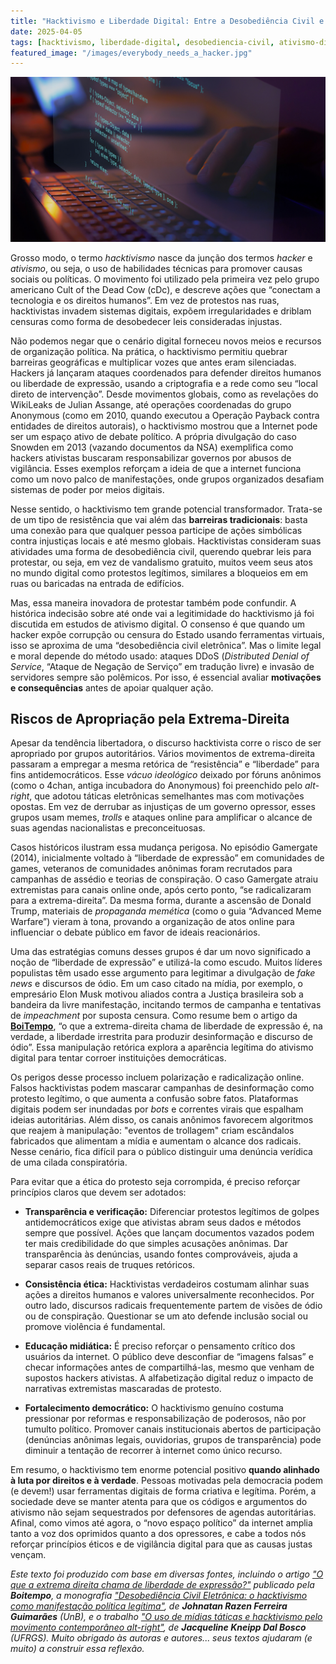 ```yaml
---
title: "Hacktivismo e Liberdade Digital: Entre a Desobediência Civil e a Manipulação Autoritária"
date: 2025-04-05
tags: [hacktivismo, liberdade-digital, desobediencia-civil, ativismo-digital, cultura-hacker, política, tecnologia, democracia, fake-news, discurso-de-ódio]
featured_image: "/images/everybody_needs_a_hacker.jpg"
---
```


![Capa do texto: codígos](/images/hackativismo.png)

Grosso modo, o termo _hacktivismo_ nasce da junção dos termos *hacker* e *ativismo*, ou seja, o uso de habilidades técnicas para promover causas sociais ou políticas. O movimento foi utilizado pela primeira vez pelo grupo americano Cult of the Dead Cow (cDc), e descreve ações que “conectam a tecnologia e os direitos humanos”. Em vez de protestos nas ruas, hacktivistas invadem sistemas digitais, expõem irregularidades e driblam censuras como forma de desobedecer leis consideradas injustas.

Não podemos negar que o cenário digital forneceu novos meios e recursos de organização política. Na prática, o hacktivismo permitiu quebrar barreiras geográficas e multiplicar vozes que antes eram silenciadas. Hackers já lançaram ataques coordenados para defender direitos humanos ou liberdade de expressão, usando a criptografia e a rede como seu “local direto de intervenção”. Desde movimentos globais, como as revelações do WikiLeaks de Julian Assange, até operações coordenadas do grupo Anonymous (como em 2010, quando executou a Operação Payback contra entidades de direitos autorais), o hacktivismo mostrou que a Internet pode ser um espaço ativo de debate político. A própria divulgação do caso Snowden em 2013 (vazando documentos da NSA) exemplifica como hackers ativistas buscaram responsabilizar governos por abusos de vigilância. Esses exemplos reforçam a ideia de que a internet funciona como um novo palco de manifestações, onde grupos organizados desafiam sistemas de poder por meios digitais.

Nesse sentido, o hacktivismo tem grande potencial transformador. Trata-se de um tipo de resistência que vai além das **barreiras tradicionais**: basta uma conexão para que qualquer pessoa participe de ações simbólicas contra injustiças locais e até mesmo globais. Hacktivistas consideram suas atividades uma forma de desobediência civil, querendo quebrar leis para protestar, ou seja, em vez de vandalismo gratuito, muitos veem seus atos no mundo digital como protestos legítimos, similares a bloqueios em em ruas ou baricadas na entrada de edifícios.

Mas, essa maneira inovadora de protestar também pode confundir. A histórica indecisão sobre até onde vai a legitimidade do hacktivismo já foi discutida em estudos de ativismo digital. O consenso é que quando um hacker expõe corrupção ou censura do Estado usando ferramentas virtuais, isso se aproxima de uma “desobediência civil eletrônica”. Mas o limite legal e moral depende do método usado: ataques DDoS (*Distributed Denial of Service*, “Ataque de Negação de Serviço” em tradução livre) e invasão de servidores sempre são polêmicos. Por isso, é essencial avaliar **motivações e consequências** antes de apoiar qualquer ação.

## **Riscos de Apropriação pela Extrema-Direita**

Apesar da tendência libertadora, o discurso hacktivista corre o risco de ser apropriado por grupos autoritários. Vários movimentos de extrema-direita passaram a empregar a mesma retórica de “resistência” e “liberdade” para fins antidemocráticos. Esse *vácuo ideológico* deixado por fóruns anônimos (como o 4chan, antiga incubadora do Anonymous) foi preenchido pelo _alt-right_, que adotou táticas eletrônicas semelhantes mas com motivações opostas. Em vez de derrubar as injustiças de um governo opressor, esses grupos usam memes, _trolls_ e ataques online para amplificar o alcance de suas agendas nacionalistas e preconceituosas.

Casos históricos ilustram essa mudança perigosa. No episódio Gamergate (2014), inicialmente voltado à “liberdade de expressão” em comunidades de games, veteranos de comunidades anônimas foram recrutados para campanhas de assédio e teorias de conspiração. O caso Gamergate atraiu extremistas para canais online onde, após certo ponto, “se radicalizaram para a extrema-direita”. Da mesma forma, durante a ascensão de Donald Trump, materiais de *propaganda memética* (como o guia “Advanced Meme Warfare”) vieram à tona, provando a organização de atos online para influenciar o debate público em favor de ideais reacionários.

Uma das estratégias comuns desses grupos é dar um novo significado a noção de “liberdade de expressão” e utilizá-la como escudo. Muitos líderes populistas têm usado esse argumento para legitimar a divulgação de _fake news_ e discursos de ódio. Em um caso citado na mídia, por exemplo, o empresário Elon Musk motivou aliados contra a Justiça brasileira sob a bandeira da livre manifestação, incitando termos de campanha e tentativas de _impeachment_ por suposta censura. Como resume bem o artigo da [**BoiTempo**](https://www.boitempoeditorial.com.br/blog/2024/04/10/musk-e-o-fardo-do-nerd-branco), “o que a extrema-direita chama de liberdade de expressão é, na verdade, a liberdade irrestrita para produzir desinformação e discurso de ódio”. Essa manipulação retórica explora a aparência legítima do ativismo digital para tentar corroer instituições democráticas.

Os perigos desse processo incluem polarização e radicalização online. Falsos hacktivistas podem mascarar campanhas de desinformação como protesto legítimo, o que aumenta a confusão sobre fatos. Plataformas digitais podem ser inundadas por _bots_ e correntes virais que espalham ideias autoritárias. Além disso, os canais anônimos favorecem algoritmos que reajem à manipulação: "eventos de trollagem" criam escândalos fabricados que alimentam a mídia e aumentam o alcance dos radicais. Nesse cenário, fica difícil para o público distinguir uma denúncia verídica de uma cilada conspiratória.

Para evitar que a ética do protesto seja corrompida, é preciso reforçar princípios claros que devem ser adotados:

* **Transparência e verificação:** Diferenciar protestos legítimos de golpes antidemocráticos exige que ativistas abram seus dados e métodos sempre que possível. Ações que lançam documentos vazados podem ter mais credibilidade do que simples acusações anônimas. Dar transparência às denúncias, usando fontes comprováveis, ajuda a separar casos reais de truques retóricos.

* **Consistência ética:** Hacktivistas verdadeiros costumam alinhar suas ações a direitos humanos e valores universalmente reconhecidos. Por outro lado, discursos radicais frequentemente partem de visões de ódio ou de conspiração. Questionar se um ato defende inclusão social ou promove violência é fundamental.

* **Educação midiática:** É preciso reforçar o pensamento crítico dos usuários da internet. O público deve desconfiar de “imagens falsas” e checar informações antes de compartilhá-las, mesmo que venham de supostos hackers ativistas. A alfabetização digital reduz o impacto de narrativas extremistas mascaradas de protesto.

* **Fortalecimento democrático:** O hacktivismo genuíno costuma pressionar por reformas e responsabilização de poderosos, não por tumulto político. Promover canais institucionais abertos de participação (denúncias anônimas legais, ouvidorias, grupos de transparência) pode diminuir a tentação de recorrer à internet como único recurso.

Em resumo, o hacktivismo tem enorme potencial positivo **quando alinhado à luta por direitos e à verdade**. Pessoas motivadas pela democracia podem (e devem\!) usar ferramentas digitais de forma criativa e legítima. Porém, a sociedade deve se manter atenta para que os códigos e argumentos do ativismo não sejam sequestrados por defensores de agendas autoritárias. Afinal, como vimos até agora, o “novo espaço político” da internet amplia tanto a voz dos oprimidos quanto a dos opressores, e cabe a todos nós reforçar princípios éticos e de vigilância digital para que as causas justas vençam.

*Este texto foi produzido com base em diversas fontes, incluindo o artigo ["O que a extrema direita chama de liberdade de expressão?"](https://www.boitempoeditorial.com.br/blog/2024/04/10/musk-e-o-fardo-do-nerd-branco/) publicado pela **Boitempo**, a monografia ["Desobediência Civil Eletrônica: o hacktivismo como manifestação política legítima"](https://bdm.unb.br/bitstream/10483/4800/1/2013_JohnatanRazenFerreiraGuimaraes.pdf), de **Johnatan Razen Ferreira Guimarães** (UnB), e o trabalho ["O uso de mídias táticas e hacktivismo pelo movimento contemporâneo alt-right"](https://lume.ufrgs.br/bitstream/handle/10183/190056/001089579.pdf), de **Jacqueline Kneipp Dal Bosco** (UFRGS). Muito obrigado às autoras e autores... seus textos ajudaram (e muito) a construir essa reflexão.*